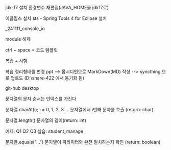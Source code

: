 
jdk-17 설치
환경변수 재편집(JAVA_HOME을 jdk17로)

이클립스 설치
sts - Spring Tools 4 for Eclipse 설치

_241111_console_io

module 해제

ctrl + space = 코드 템플릿

복습 + 시험

학습 정리형태를 변경 ppt --> 옵시디언으로 MarkDown(MD) 작성
--> syncthing 으로 업로드 (D:\share-422 에서 동기화 됨)

git-hub desktop

문자열의 문자 순서는 인덱스를 가진다

문자열.charAt(i);
i = 0, 1, 2, 3 ...
문자열에서 i번째 문자를 호출 (return: char)

문자열.length()
문자열의 길이(return: int)

예제: Q1 Q2 Q3
실습: student_manage

문자열.equals("...")
문자열이 파라미터와 완전 일치하는지 확인 (return: boolean)

